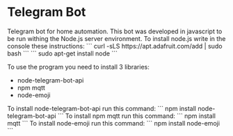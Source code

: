 <h1>Telegram Bot</h1>
Telegram bot for home automation.
This bot was developed in javascript to be run withing the Node.js server environment. 
To install node.js write in the console these instructions:
```
curl -sLS https://apt.adafruit.com/add | sudo bash
```
```
sudo apt-get install node
```

To use the program you need to install 3 libraries:
<ul>
  <li>node-telegram-bot-api</li>
  <li>npm mqtt</li>
  <li>node-emoji</li>
</ul>
To install node-telegram-bot-api run this command:
```
npm install node-telegram-bot-api
```
To install npm mqtt run this command:
```
npm install mqtt
```
To install node-emoji run this command:
```
npm install node-emoji
```
